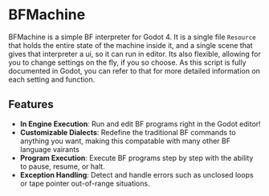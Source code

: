 # BFMachine

BFMachine is a simple BF interpreter for Godot 4. It is a single file ``Resource`` that holds the entire state of the machine inside it, and a single scene that gives that interpreter a ui, so it can run in editor. Its also flexible, allowing for you to change settings on the fly, if you so choose. As this script is fully documented in Godot, you can refer to that for more detailed information on each setting and function.

## Features

* **In Engine Execution**: Run and edit BF programs right in the Godot editor!
* **Customizable Dialects**: Redefine the traditional BF commands to anything you want, making this compatable with many other BF language vairants
* **Program Execution**: Execute BF programs step by step with the ability to pause, resume, or halt.
* **Exception Handling**: Detect and handle errors such as unclosed loops or tape pointer out-of-range situations.
